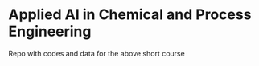 # Applied AI in Chemical and Process Engineering

Repo with codes and data for the above short course
